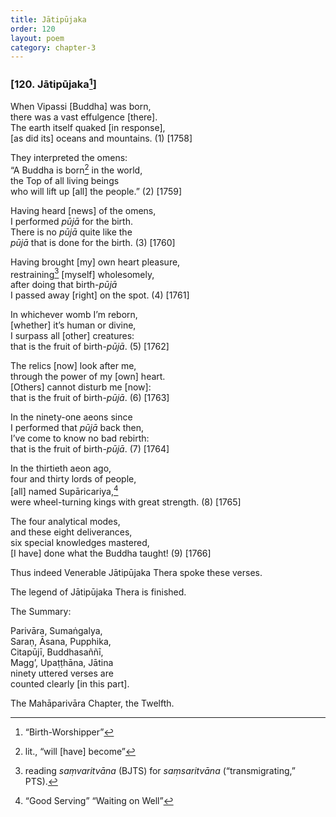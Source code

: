 ```yaml
---
title: Jātipūjaka
order: 120
layout: poem
category: chapter-3
---
```


### \[120. Jātipūjaka[^1]\]

When Vipassi \[Buddha\] was born,  
there was a vast effulgence \[there\].  
The earth itself quaked \[in response\],  
\[as did its\] oceans and mountains. (1) \[1758\]

They interpreted the omens:  
“A Buddha is born[^2] in the world,  
the Top of all living beings  
who will lift up \[all\] the people.” (2) \[1759\]

Having heard \[news\] of the omens,  
I performed *pūjā* for the birth.  
There is no *pūjā* quite like the  
*pūjā* that is done for the birth. (3) \[1760\]

Having brought \[my\] own heart pleasure,  
restraining[^3] \[myself\] wholesomely,  
after doing that birth-*pūjā*  
I passed away \[right\] on the spot. (4) \[1761\]

In whichever womb I’m reborn,  
\[whether\] it’s human or divine,  
I surpass all \[other\] creatures:  
that is the fruit of birth-*pūjā*. (5) \[1762\]

The relics \[now\] look after me,  
through the power of my \[own\] heart.  
\[Others\] cannot disturb me \[now\]:  
that is the fruit of birth-*pūjā*. (6) \[1763\]

In the ninety-one aeons since  
I performed that *pūjā* back then,  
I’ve come to know no bad rebirth:  
that is the fruit of birth-*pūjā*. (7) \[1764\]

In the thirtieth aeon ago,  
four and thirty lords of people,  
\[all\] named Supāricariya,[^4]  
were wheel-turning kings with great strength. (8) \[1765\]

The four analytical modes,  
and these eight deliverances,  
six special knowledges mastered,  
\[I have\] done what the Buddha taught! (9) \[1766\]

Thus indeed Venerable Jātipūjaka Thera spoke these verses.

The legend of Jātipūjaka Thera is finished.

The Summary:

Parivāra, Sumaṅgalya,  
Saraṇ, Āsana, Pupphika,  
Citapūjī, Buddhasaññī,  
Magg’, Upaṭṭhāna, Jātina  
ninety uttered verses are  
counted clearly \[in this part\].

The Mahāparivāra Chapter, the Twelfth.

[^1]: “Birth-Worshipper”

[^2]: lit., “will \[have\] become”

[^3]: reading *saṃvaritvāna* (BJTS) for *saṃsaritvāna* (“transmigrating,” PTS).

[^4]: “Good Serving” “Waiting on Well”
